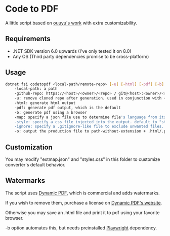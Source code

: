 # Code to PDF

A little script based on [ouuyu's work](https://github.com/ouuyu/code-to-pdf) with extra customizability.

## Requirements

- .NET SDK version 6.0 upwards (I've only tested it on 8.0)
- Any OS (Third party dependencies promise to be cross-platform)

## Usage

```bash
dotnet fsi codetopdf <local-path/remote-repo> [-u] [-html] [-pdf] [-b] [-map <path>] [-style <path>] [-ignore <path>] [-o <path-without-extension>]
    -local-path: a path
    -github-repo: https://<host>/<owner>/<repo> / git@<host>:<owner>/<repo>.git
    -u: remove cloned repo after generation. used in conjunction with <remote-repo>
    -html: generate html output
    -pdf: generate pdf output, which is the default
    -b: generate pdf using a browser
    -map: specify a json file use to determine file's language from its extension. default to "extmap.json"
    -style: specify a css file injected into the output. default to "styles.css"
    -ignore: specify a .gitignore-like file to exclude unwanted files. default to directory's .gitignore (if it has)
    -o: output the production file to path-without-extension + .html/.pdf
```

## Customization

You may modify "extmap.json" and "styles.css" in this folder to customize converter's default behavior.

## Watermarks

The script uses [Dynamic PDF](https://www.dynamicpdf.com/), which is commercial and adds watermarks.

If you wish to remove them, purchase a license on [Dynamic PDF's website](https://www.dynamicpdf.com/forums/displaythread.aspx?F=rasterizer-for-net-v1&T=addremove-water-mark).

Otherwise you may save an .html file and print it to pdf using your favorite browser.

-b option automates this, but needs preinstalled [Playwright](https://playwright.dev/docs/intro) dependency.
